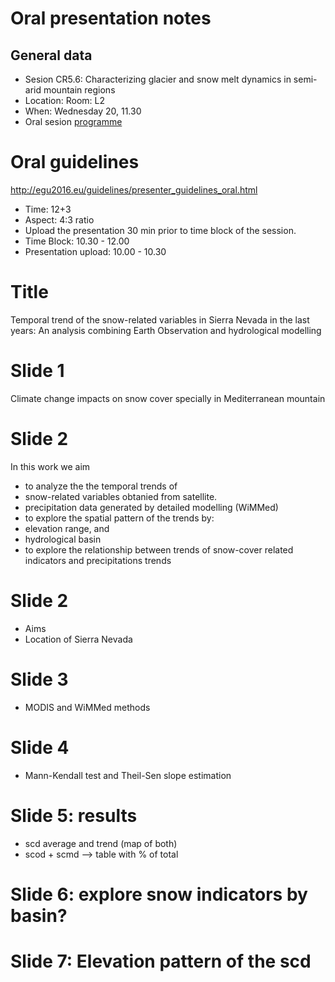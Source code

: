 # Oral presentation notes

## General data 
* Sesion CR5.6: Characterizing glacier and snow melt dynamics in semi-arid mountain regions 
* Location: Room: L2 
* When: Wednesday 20, 11.30
* Oral sesion [programme](http://meetingorganizer.copernicus.org/EGU2016/orals/21476) 

# Oral guidelines
http://egu2016.eu/guidelines/presenter_guidelines_oral.html

* Time: 12+3 
* Aspect: 4:3 ratio
* Upload the presentation 30 min prior to time block of the session. 
 * Time Block: 10.30 - 12.00 
 * Presentation upload: 10.00 - 10.30 



# Title 
Temporal trend of the snow-related variables in Sierra Nevada in the last years: An analysis combining Earth Observation and hydrological modelling 

# Slide 1
Climate change impacts on snow cover specially in Mediterranean mountain 


# Slide 2 
In this work we aim
* to analyze the the temporal trends of 
 * snow-related variables obtanied from satellite. 
 * precipitation data generated by detailed modelling (WiMMed)
* to explore the spatial pattern of the trends by:
 * elevation range, and 
 * hydrological basin 
* to explore the relationship between trends of snow-cover related indicators and precipitations trends 





# Slide 2
* Aims 
* Location of Sierra Nevada 

# Slide 3
* MODIS and WiMMed methods

# Slide 4 
* Mann-Kendall test and Theil-Sen slope estimation 

# Slide 5: results 
* scd average and trend (map of both)
* scod + scmd --> table with % of total 

# Slide 6: explore snow indicators by basin? 

# Slide 7: Elevation pattern of the scd 




